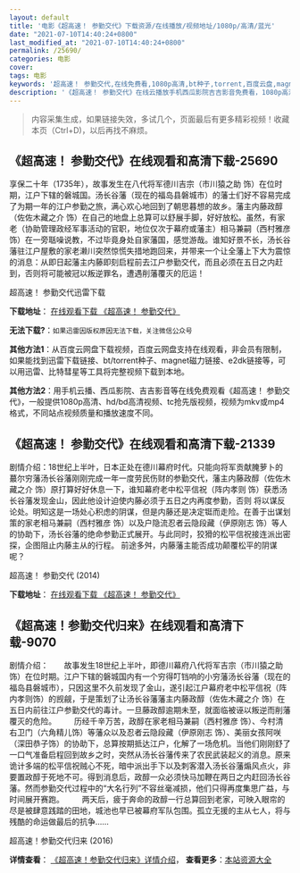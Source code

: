 ```yaml
---
layout: default
title: '电影《超高速！ 参勤交代》下载资源/在线播放/视频地址/1080p/高清/蓝光'
date: "2021-07-10T14:40:24+0800"
last_modified_at: "2021-07-10T14:40:24+0800"
permalink: /25690/
categories: 电影
cover:
tags: 电影
keywords: '超高速！ 参勤交代,在线免费看,1080p高清,bt种子,torrent,百度云盘,magnet,磁力链,迅雷下载资源'
description: '《超高速！ 参勤交代》在线云播放手机西瓜影院吉吉影音免费看，1080p高清bd/hd未删减完整版和tc抢先枪版，mkv/mp4格式，附带bt/torrent种子、magnet/磁力链、百度云盘、网盘资源迅雷下载链接'
---
```


>内容采集生成，如果链接失效，多试几个，页面最后有更多精彩视频！收藏本页（Ctrl+D)，以后再找不麻烦。


## 《超高速！ 参勤交代》在线观看和高清下载-25690

享保二十年（1735年），故事发生在八代将军德川吉宗（市川猿之助 饰）在位时期，江户下辖的磐城国。汤长谷藩（现在的福岛县磐城市）的藩士们好不容易完成了为期一年的江户参勤之旅，满心欢心地回到了朝思暮想的故乡。藩主内藤政醇（佐佐木藏之介 饰）在自己的地盘上总算可以舒展手脚，好好放松。虽然，有家老（协助管理政经军事活动的官职，地位仅次于幕府或藩主）相马兼嗣（西村雅彦 饰）在一旁聒噪说教，不过毕竟身处自家藩国，感觉游哉。谁知好景不长，汤长谷藩驻江户屋敷的家老濑川突然惊慌失措地跑回来，并带来一个让全藩上下大为震惊的消息：从即日起藩主内藤即刻启程前去江户参勤交代，而且必须在五日之内赶到，否则将可能被冠以叛逆罪名，遭遇削藩覆灭的厄运！


超高速！ 参勤交代迅雷下载

**下载地址**： [在线观看下载 《超高速！ 参勤交代》](https://www.993dy.com//vod-detail-id-22451.html) 


**无法下载?**：`如果迅雷因版权原因无法下载，关注微信公众号 `

**其他方法1**：从百度云网盘下载视频，百度云网盘支持在线观看，非会员有限制，如果能找到迅雷下载链接、bt/torrent种子、magnet磁力链接、e2dk链接等，可以用迅雷、比特彗星等工具将完整视频下载到本地。

**其他方法2**：用手机云播、西瓜影院、吉吉影音等在线免费观看《超高速！ 参勤交代》，一般提供1080p高清、hd/bd高清视频、tc抢先版视频，视频为mkv或mp4格式，不同站点视频质量和播放速度不同。


## 《超高速！ 参勤交代》在线观看和高清下载-21339

剧情介绍：18世纪上半叶，日本正处在德川幕府时代。只能向将军贡献腌萝卜的蕞尔穷藩汤长谷藩刚刚完成一年一度劳民伤财的参勤交代，藩主内藤政醇（佐佐木藏之介 饰）原打算好好休息一下，谁知幕府老中松平信祝（阵内孝则 饰）获悉汤长谷藩发现金山，因此他设计迫使内藤必须于五日之内再度参勤，否则 将以谋反论处。明知这是一场处心积虑的阴谋，但是内藤还是决定铤而走险。在善于出谋划策的家老相马兼嗣（西村雅彦 饰）以及户隐流忍者云隐段藏（伊原刚志 饰）等人的协助下，汤长谷藩的绝命参勤正式展开。与此同时，狡猾的松平信祝接连派出密探，企图阻止内藤主从的行程。  前途多舛，内藤藩主能否成功颠覆松平的阴谋呢？


超高速！ 参勤交代 (2014)

**下载地址**： [在线观看下载 《超高速！ 参勤交代》](https://www.btbtdy.me/btdy/dy1330.html) 


## 《超高速！参勤交代归来》在线观看和高清下载-9070

剧情介绍：　　故事发生18世纪上半叶，即德川幕府八代将军吉宗（市川猿之助饰）在位时期。江户下辖的磐城国内有一个穷得叮铛响的小穷藩汤长谷藩（现在的福岛县磐城市），只因这里不久前发现了金山，遂引起江户幕府老中松平信祝（阵内孝则饰）的觊觎，于是策划了让汤长谷藩藩主内藤政醇（佐佐木藏之介 饰）在五日内前往江户参勤交代的毒计。一旦藤政醇逾期未至，就面临被诬以叛逆而削藩覆灭的危险。 　　历经千辛万苦，政醇在家老相马兼嗣（西村雅彦 饰）、今村清右卫门（六角精儿饰）等藩众以及忍者云隐段藏（伊原刚志 饰）、美丽女孩阿咲（深田恭子饰）的协助下，总算按期抵达江户，化解了一场危机。当他们刚刚舒了一口气准备启程回到故乡之时，突然从汤长谷藩传来了农民武装起义的消息。原来诡计多端的松平信祝贼心不死，暗中派出手下以及刺客潜入汤长谷藩煽风点火，非要置政醇于死地不可。得到消息后，政醇一众必须快马加鞭在两日之内赶回汤长谷藩。然而参勤交代过程中的“大名行列”不容丝毫减损，他们只得再度集思广益，与时间展开赛跑。 　　两天后，疲于奔命的政醇一行总算回到老家，可映入眼帘的尽是被肆意践踏的田地，城池也早已被幕府军队包围。孤立无援的主从七人，将与残酷的命运做最后的抗争……


超高速！参勤交代归来 (2016)

**详情查看**： [《超高速！参勤交代归来》详情介绍](/movie/9070/)， **查看更多**：[本站资源大全](/movie/t/all/)

